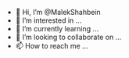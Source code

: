 - 👋 Hi, I’m @MalekShahbein
- 👀 I’m interested in ...
- 🌱 I’m currently learning ...
- 💞️ I’m looking to collaborate on ...
- 📫 How to reach me ...

<!---
Malek7S/Malek7S is a ✨ special ✨ repository because its `README.md` (this file) appears on your GitHub profile.
You can click the Preview link to take a look at your changes.
--->
